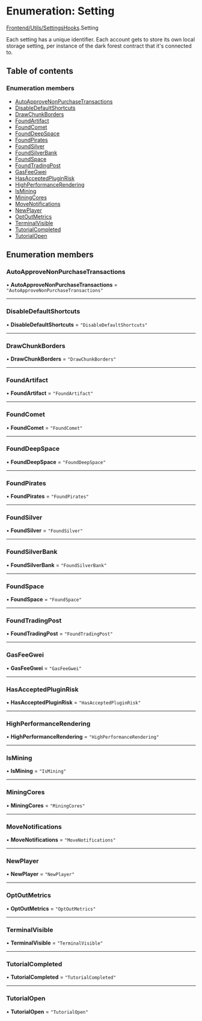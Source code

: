 # Enumeration: Setting

[Frontend/Utils/SettingsHooks](../modules/Frontend_Utils_SettingsHooks.md).Setting

Each setting has a unique identifier. Each account gets to store its own local storage setting,
per instance of the dark forest contract that it's connected to.

## Table of contents

### Enumeration members

- [AutoApproveNonPurchaseTransactions](Frontend_Utils_SettingsHooks.Setting.md#autoapprovenonpurchasetransactions)
- [DisableDefaultShortcuts](Frontend_Utils_SettingsHooks.Setting.md#disabledefaultshortcuts)
- [DrawChunkBorders](Frontend_Utils_SettingsHooks.Setting.md#drawchunkborders)
- [FoundArtifact](Frontend_Utils_SettingsHooks.Setting.md#foundartifact)
- [FoundComet](Frontend_Utils_SettingsHooks.Setting.md#foundcomet)
- [FoundDeepSpace](Frontend_Utils_SettingsHooks.Setting.md#founddeepspace)
- [FoundPirates](Frontend_Utils_SettingsHooks.Setting.md#foundpirates)
- [FoundSilver](Frontend_Utils_SettingsHooks.Setting.md#foundsilver)
- [FoundSilverBank](Frontend_Utils_SettingsHooks.Setting.md#foundsilverbank)
- [FoundSpace](Frontend_Utils_SettingsHooks.Setting.md#foundspace)
- [FoundTradingPost](Frontend_Utils_SettingsHooks.Setting.md#foundtradingpost)
- [GasFeeGwei](Frontend_Utils_SettingsHooks.Setting.md#gasfeegwei)
- [HasAcceptedPluginRisk](Frontend_Utils_SettingsHooks.Setting.md#hasacceptedpluginrisk)
- [HighPerformanceRendering](Frontend_Utils_SettingsHooks.Setting.md#highperformancerendering)
- [IsMining](Frontend_Utils_SettingsHooks.Setting.md#ismining)
- [MiningCores](Frontend_Utils_SettingsHooks.Setting.md#miningcores)
- [MoveNotifications](Frontend_Utils_SettingsHooks.Setting.md#movenotifications)
- [NewPlayer](Frontend_Utils_SettingsHooks.Setting.md#newplayer)
- [OptOutMetrics](Frontend_Utils_SettingsHooks.Setting.md#optoutmetrics)
- [TerminalVisible](Frontend_Utils_SettingsHooks.Setting.md#terminalvisible)
- [TutorialCompleted](Frontend_Utils_SettingsHooks.Setting.md#tutorialcompleted)
- [TutorialOpen](Frontend_Utils_SettingsHooks.Setting.md#tutorialopen)

## Enumeration members

### AutoApproveNonPurchaseTransactions

• **AutoApproveNonPurchaseTransactions** = `"AutoApproveNonPurchaseTransactions"`

---

### DisableDefaultShortcuts

• **DisableDefaultShortcuts** = `"DisableDefaultShortcuts"`

---

### DrawChunkBorders

• **DrawChunkBorders** = `"DrawChunkBorders"`

---

### FoundArtifact

• **FoundArtifact** = `"FoundArtifact"`

---

### FoundComet

• **FoundComet** = `"FoundComet"`

---

### FoundDeepSpace

• **FoundDeepSpace** = `"FoundDeepSpace"`

---

### FoundPirates

• **FoundPirates** = `"FoundPirates"`

---

### FoundSilver

• **FoundSilver** = `"FoundSilver"`

---

### FoundSilverBank

• **FoundSilverBank** = `"FoundSilverBank"`

---

### FoundSpace

• **FoundSpace** = `"FoundSpace"`

---

### FoundTradingPost

• **FoundTradingPost** = `"FoundTradingPost"`

---

### GasFeeGwei

• **GasFeeGwei** = `"GasFeeGwei"`

---

### HasAcceptedPluginRisk

• **HasAcceptedPluginRisk** = `"HasAcceptedPluginRisk"`

---

### HighPerformanceRendering

• **HighPerformanceRendering** = `"HighPerformanceRendering"`

---

### IsMining

• **IsMining** = `"IsMining"`

---

### MiningCores

• **MiningCores** = `"MiningCores"`

---

### MoveNotifications

• **MoveNotifications** = `"MoveNotifications"`

---

### NewPlayer

• **NewPlayer** = `"NewPlayer"`

---

### OptOutMetrics

• **OptOutMetrics** = `"OptOutMetrics"`

---

### TerminalVisible

• **TerminalVisible** = `"TerminalVisible"`

---

### TutorialCompleted

• **TutorialCompleted** = `"TutorialCompleted"`

---

### TutorialOpen

• **TutorialOpen** = `"TutorialOpen"`
